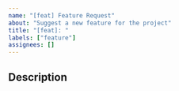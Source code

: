 ```yaml
---
name: "[feat] Feature Request"
about: "Suggest a new feature for the project"
title: "[feat]: "
labels: ["feature"]
assignees: []
---
```


## Description
<!-- Provide a detailed description of the feature -->

